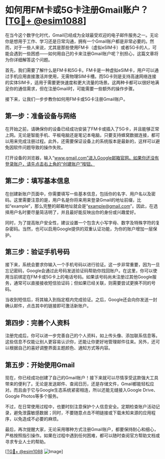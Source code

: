 # 如何用FM卡或5G卡注册Gmail账户？[[TG💪+ @esim1088](https://t.me/s/esim1088)]

在当今这个数字化时代，Gmail已经成为全球最受欢迎的电子邮件服务之一。无论你是想用于工作、学习还是日常沟通，拥有一个Gmail账户都是非常必要的。然而，对于一些人来说，尤其是那些使用FM卡（虚拟eSIM卡）或者5G卡的人，可能会遇到一些困惑——如何用自己的卡来注册Gmail账户呢？别担心，这篇文章将为你详细解答这个问题。

首先，我们需要了解什么是FM卡和5G卡。FM卡是一种虚拟eSIM卡，用户可以通过手机应用直接激活并使用，无需物理SIM卡槽。而5G卡则是支持高速网络连接的实体SIM卡，适用于需要更快速度和更大流量的场景。这两种卡都可以很好地满足你的通信需求，但在注册Gmail时，可能需要一些额外的操作步骤。

接下来，让我们一步步教你如何用FM卡或5G卡注册Gmail账户。

## 第一步：准备设备与网络

在开始之前，请确保你的设备已经成功安装了FM卡或插入了5G卡，并且能够正常上网。无论是智能手机、平板电脑还是笔记本电脑，只要支持蜂窝数据连接，都可以用来完成注册过程。此外，还需要保证设备上的系统版本是最新的，这样可以避免因软件问题导致的操作失败。

打开设备的浏览器，输入“www.gmail.com”进入Google邮箱官网。如果你还没有登录账户，请先点击右上角的“创建账户”按钮。

## 第二步：填写基本信息

在创建新账户页面中，你需要填写一些基本信息，包括你的名字、用户名以及密码。这里需要注意的是，用户名是你将来用来登录Gmail的地址前缀，比如“example”，那么完整的邮箱地址就会是“example@gmail.com”。因此，在选择用户名时要尽量简洁明了，并且最好能反映出你的身份或兴趣爱好。

同时，为了提高账户安全性，建议设置一个包含大小写字母、数字及特殊字符的复杂密码。当然，也可以启用Google提供的双重认证功能，为你的账户增加一层保护。

## 第三步：验证手机号码

接下来，系统会要求你输入一个手机号码以进行验证。这一步非常重要，因为一旦忘记密码，Google会通过此号码发送验证码帮助你找回账户。在这里，你可以使用当前绑定在FM卡或5G卡上的电话号码。如果该号码尚未注册过其他Google服务，通常可以直接接收短信验证码；但如果已经关联，则需要尝试更换不同的号码。

当收到短信后，将其输入到指定框内完成验证。之后，Google还会向你发送一封确认邮件，点击其中的链接即可激活新账户。

## 第四步：完善个人资料

注册完成后，你可以进一步完善自己的个人资料，如上传头像、添加联系信息等。这些信息不仅能让别人更容易认识你，还能让你更好地管理邮件往来。另外，还可以根据自己的喜好调整界面主题颜色、通知方式等内容。

## 第五步：开始使用Gmail

现在，你已经成功创建了自己的Gmail账户！接下来就可以尽情享受这款强大工具带来的便利了。无论是发送邮件、查阅日历，还是存储文件，Gmail都能轻松应对。而且由于它与Google生态系统紧密相连，所以还能无缝接入Google Drive、Google Photos等多个服务。

不过，在日常使用过程中，也要时刻注意保护个人信息安全。定期检查账户活动记录，避免泄露敏感数据；同时，不要随意点击不明链接或下载未知来源的应用程序，以免造成不必要的麻烦。

最后，再次提醒大家，无论采用哪种方式注册Gmail账户，都要保持耐心和细心，严格按照指引操作。如果在过程中遇到任何困难，都可以随时查阅官方帮助文档或寻求专业人士的帮助。

[[TG💪+ @esim1088](https://t.me/s/esim1088) ![Image](https://i.postimg.cc/4NQfJmqS/Snipaste-2025-05-13-00-14-12.png)]